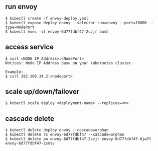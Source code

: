 ## run envoy
```
$ kubectl create -f envoy-deploy.yaml
$ kubectl expose deploy envoy --selector run=envoy --port=10000 --type=NodePort
$ kubectl exec -it envoy-6d77fdbf47-2czjr bash
```
## access service
```
$ curl <NODE IP Address>:<NodePort>
Notices: Node IP Address base on your kubernetes cluster.

Example:
$ curl 192.168.34.2:<nodeport>
```
## scale up/down/failover
```
$ kubectl scale deploy <deployment-name> --replicas=<n>
```
## cascade delete
```
$ kubectl delete deploy envoy --cascade=orphan
$ kubectl delete rs envoy-6d77fdbf47 --cascade=orphan
$ kubectl delete po envoy-6d77fdbf47-2czjr envoy-6d77fdbf47-6jw7f envoy-6d77fdbf47-zsmsv
```